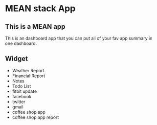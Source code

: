 # MEAN stack App

## This is a MEAN app
This is an dashboard app that you can put all of your fav app summary in one dashboard.

## Widget
- Weather Report
- Financial Report
- Notes
- Todo List
- fitbit update
- facebook 
- twitter
- gmail
- coffee shop app
- coffee shop app report
